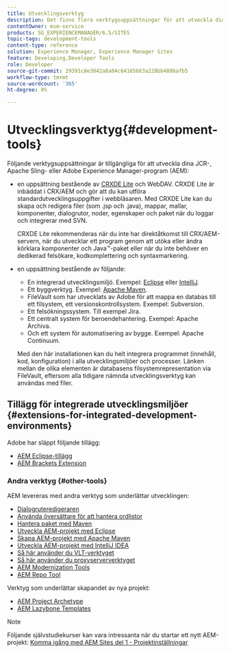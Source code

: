 ```yaml
---
title: Utvecklingsverktyg
description: Det finns flera verktygsuppsättningar för att utveckla dina JCR-, Apache Sling- eller Adobe Experience Manager-program.
contentOwner: msm-service
products: SG_EXPERIENCEMANAGER/6.5/SITES
topic-tags: development-tools
content-type: reference
solution: Experience Manager, Experience Manager Sites
feature: Developing,Developer Tools
role: Developer
source-git-commit: 29391c8e3042a8a04c64165663a228bb4886afb5
workflow-type: tm+mt
source-wordcount: '365'
ht-degree: 0%

---
```


# Utvecklingsverktyg{#development-tools}

Följande verktygsuppsättningar är tillgängliga för att utveckla dina JCR-, Apache Sling- eller Adobe Experience Manager-program (AEM):

* en uppsättning bestående av [CRXDE Lite](/help/sites-developing/developing-with-crxde-lite.md) och WebDAV. CRXDE Lite är inbäddat i CRX/AEM och gör att du kan utföra standardutvecklingsuppgifter i webbläsaren. Med CRXDE Lite kan du skapa och redigera filer (som .jsp och .java), mappar, mallar, komponenter, dialogrutor, noder, egenskaper och paket när du loggar och integrerar med SVN.

  CRXDE Lite rekommenderas när du inte har direktåtkomst till CRX/AEM-servern, när du utvecklar ett program genom att utöka eller ändra körklara komponenter och Java™-paket eller när du inte behöver en dedikerad felsökare, kodkomplettering och syntaxmarkering.

* en uppsättning bestående av följande:
   * En integrerad utvecklingsmiljö. Exempel: [Eclipse](/help/sites-developing/howto-projects-eclipse.md) eller [IntelliJ](/help/sites-developing/ht-intellij.md).
   * Ett byggverktyg. Exempel: [Apache Maven](/help/sites-developing/ht-projects-maven.md).
   * FileVault som har utvecklats av Adobe för att mappa en databas till ett filsystem, ett versionskontrollsystem. Exempel: Subversion.
   * Ett felsökningssystem. Till exempel Jira.
   * Ett centralt system för beroendehantering. Exempel: Apache Archiva.
   * Och ett system för automatisering av bygge. Exempel: Apache Continuum.

  Med den här installationen kan du helt integrera programmet (innehåll, kod, konfiguration) i alla utvecklingsmiljöer och processer. Länken mellan de olika elementen är databasens filsystemrepresentation via FileVault, eftersom alla tidigare nämnda utvecklingsverktyg kan användas med filer.

## Tillägg för integrerade utvecklingsmiljöer {#extensions-for-integrated-development-environments}

Adobe har släppt följande tillägg:

* [AEM Eclipse-tillägg](/help/sites-developing/aem-eclipse.md)
* [AEM Brackets Extension](/help/sites-developing/aem-brackets.md)

### Andra verktyg {#other-tools}

AEM levereras med andra verktyg som underlättar utvecklingen:

* [Dialogruteredigeraren](/help/sites-developing/dialog-editor.md)
* [Använda översättare för att hantera ordlistor](/help/sites-developing/i18n-translator.md)
* [Hantera paket med Maven](/help/sites-developing/vlt-mavenplugin.md)
* [Utveckla AEM-projekt med Eclipse](/help/sites-developing/howto-projects-eclipse.md)
* [Skapa AEM-projekt med Apache Maven](/help/sites-developing/ht-projects-maven.md)
* [Utveckla AEM-projekt med IntelliJ IDEA](/help/sites-developing/ht-intellij.md)
* [Så här använder du VLT-verktyget](/help/sites-developing/ht-vlttool.md)
* [Så här använder du proxyserververktyget](/help/sites-developing/ht-proxy-server.md)
* [AEM Modernization Tools](/help/sites-developing/modernization-tools.md)
* [AEM Repo Tool](/help/sites-developing/aem-repo-tool.md)

Verktyg som underlättar skapandet av nya projekt:

* [AEM Project Archetype](https://github.com/adobe/aem-project-archetype)
* [AEM Lazybone Templates](https://github.com/Adobe-Consulting-Services/lazybones-aem-templates)

>[!NOTE]
>
>Följande självstudiekurser kan vara intressanta när du startar ett nytt AEM-projekt:
>[Komma igång med AEM Sites del 1 - Projektinställningar](https://helpx.adobe.com/experience-manager/kt/sites/using/getting-started-wknd-tutorial-develop/part1.html)
